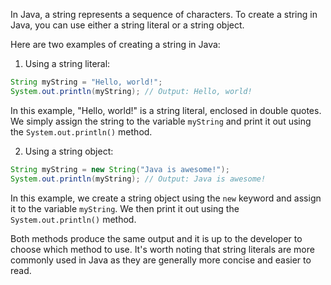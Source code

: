 In Java, a string represents a sequence of characters. To create a string in Java, you can use either a string literal or a string object.

Here are two examples of creating a string in Java:

1. Using a string literal:

```java
String myString = "Hello, world!"; 
System.out.println(myString); // Output: Hello, world!
```

In this example, "Hello, world!" is a string literal, enclosed in double quotes. We simply assign the string to the variable `myString` and print it out using the `System.out.println()` method.

2. Using a string object:

```java
String myString = new String("Java is awesome!"); 
System.out.println(myString); // Output: Java is awesome!
```

In this example, we create a string object using the `new` keyword and assign it to the variable `myString`. We then print it out using the `System.out.println()` method.

Both methods produce the same output and it is up to the developer to choose which method to use. It's worth noting that string literals are more commonly used in Java as they are generally more concise and easier to read.